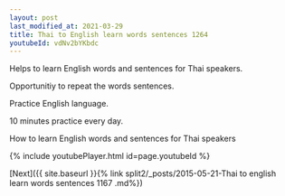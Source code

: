 ```yaml
---
layout: post
last_modified_at: 2021-03-29
title: Thai to English learn words sentences 1264 
youtubeId: vdNv2bYKbdc
---
```

 
 
Helps to learn English words and sentences for Thai speakers.

Opportunitiy to repeat the words sentences. 

Practice English language. 
 
10 minutes practice every day. 
 
How to learn English words and sentences for Thai speakers 
 
{% include youtubePlayer.html id=page.youtubeId %}
 
 
[Next]({{ site.baseurl }}{% link  split2/_posts/2015-05-21-Thai to english learn words sentences 1167 .md%})
 
